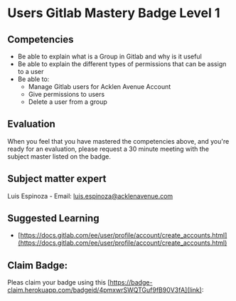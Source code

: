 # Users Gitlab Mastery Badge Level 1

## Competencies

 - Be able to explain what is a Group in Gitlab and why is it useful
 - Be able to explain the different types of permissions that can be assign to a user
 - Be able to:
    - Manage Gitlab users for Acklen Avenue Account
    - Give permissions to users
    - Delete a user from a group

## Evaluation

 When you feel that you have mastered the competencies above, and you're ready for an evaluation, please request a 30 minute meeting with the subject master listed on the badge.

## Subject matter expert
Luis Espinoza - Email: luis.espinoza@acklenavenue.com

## Suggested Learning

- [https://docs.gitlab.com/ee/user/profile/account/create_accounts.html](https://docs.gitlab.com/ee/user/profile/account/create_accounts.html)

## Claim Badge:
Pleas claim your badge using this [https://badge-claim.herokuapp.com/badgeid/4pmxwrSWQTGuf9fB90V3fA](link):
